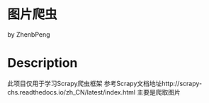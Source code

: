 # 图片爬虫
by ZhenbPeng

# Description
此项目仅用于学习Scrapy爬虫框架
参考Scrapy文档地址http://scrapy-chs.readthedocs.io/zh_CN/latest/index.html
主要是爬取图片

